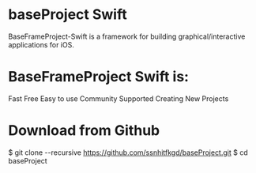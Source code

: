 # baseProject Swift
BaseFrameProject-Swift is a framework for building graphical/interactive applications for iOS.

# BaseFrameProject Swift is:

Fast
Free
Easy to use
Community Supported
Creating New Projects

# Download from Github

$ git clone --recursive https://github.com/ssnhitfkgd/baseProject.git
$ cd baseProject

